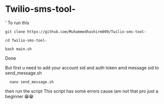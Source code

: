 # Twilio-sms-tool-

'
 To run this
 
 ``` 
git clone https://github.com/Muhammedhashirm009/Twilio-sms-tool-
```
```
cd Twilio-sms-tool-
```
```
bash main.sh
```
Done

But first u need to add your account sid and auth token amd message sid to
send_message.sh
```
  nano send_message.sh 
```
then run the script
This script has some errors cause iam not that pro just a beginner
😁😁
